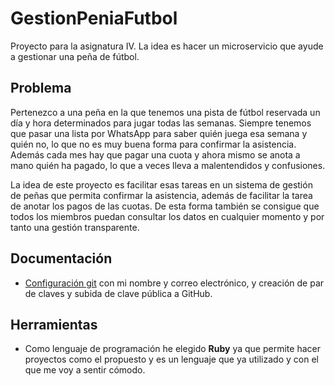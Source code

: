 # GestionPeniaFutbol
Proyecto para la asignatura IV. La idea es hacer un microservicio que ayude a gestionar una peña de fútbol.

## Problema 
Pertenezco a una peña en la que tenemos una pista de fútbol reservada un día y hora determinados para jugar todas las semanas. Siempre tenemos que pasar una lista por WhatsApp para saber quién juega esa semana y quién no, lo que no es muy buena forma para confirmar la asistencia. Además cada mes hay que pagar una cuota y ahora mismo se anota a mano quién ha pagado, lo que a veces lleva a malentendidos y confusiones.

La idea de este proyecto es facilitar esas tareas en un sistema de gestión de peñas que permita confirmar la asistencia, además de facilitar la tarea de anotar los pagos de las cuotas. De esta forma también se consigue que todos los miembros puedan consultar los datos en cualquier momento y por tanto una gestión transparente.

## Documentación
- [Configuración git](./docs/git.md) con mi nombre y correo electrónico, y creación de par de claves y subida de clave pública a GitHub.

## Herramientas
- Como lenguaje de programación he elegido **Ruby** ya que permite hacer proyectos como el propuesto y es un lenguaje que ya utilizado y con el que me voy a sentir cómodo.

